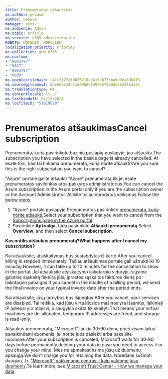 ```yaml
---
title: Prenumeratos atšaukimas
ms.author: pebaum
author: pebaum
manager: scotv
ms.audience: Admin
ms.topic: article
ms.service: o365-administration
ROBOTS: NOINDEX, NOFOLLOW
localization_priority: Priority
ms.collection: Adm_O365
ms.custom:
- "9003797"
- "6837"
- "9003797"
- "6839"
ms.openlocfilehash: c4fc2f27afd623218ad413d8738ba9d9ea8d6115
ms.sourcegitcommit: 8bc60ec34bc1e40685e3976576e04a2623f63a7c
ms.translationtype: MT
ms.contentlocale: lt-LT
ms.lasthandoff: 04/15/2021
ms.locfileid: "51819628"
---
```

# <a name="cancel-subscription"></a><span data-ttu-id="cddb6-102">Prenumeratos atšaukimas</span><span class="sxs-lookup"><span data-stu-id="cddb6-102">Cancel subscription</span></span>

<span data-ttu-id="cddb6-103">Prenumerata, kurią pasirinkote bazinių puslapių puslapyje, jau atšaukta.</span><span class="sxs-lookup"><span data-stu-id="cddb6-103">The subscription you have selected in the basics page is already cancelled.</span></span> <span data-ttu-id="cddb6-104">Ar esate tikri, kad tai tinkama prenumerata, kurią norite atšaukti?</span><span class="sxs-lookup"><span data-stu-id="cddb6-104">Are you sure this is the right subscription you want to cancel?</span></span>

<span data-ttu-id="cddb6-105">"Azure" portale galite atšaukti "Azure" prenumeratą tik jei esate prenumeratos savininkas arba paskyros administratorius.</span><span class="sxs-lookup"><span data-stu-id="cddb6-105">You can cancel the Azure subscription in the Azure portal only if you are the subscription owner or the Account Administrator.</span></span> <span data-ttu-id="cddb6-106">Atlikite toliau nurodytus veiksmus.</span><span class="sxs-lookup"><span data-stu-id="cddb6-106">Follow the below steps.</span></span>

1. <span data-ttu-id="cddb6-107">"Azure" portalo puslapyje Prenumeratos pasirinkite [prenumeratą, kurią norite atšaukti.](https://ms.portal.azure.com/#blade/Microsoft_Azure_Billing/SubscriptionsBlade)</span><span class="sxs-lookup"><span data-stu-id="cddb6-107">Select your subscription that you want to cancel from the [Subscriptions page in the Azure portal](https://ms.portal.azure.com/#blade/Microsoft_Azure_Billing/SubscriptionsBlade).</span></span>
2. <span data-ttu-id="cddb6-108">Pasirinkite **Apžvalga**, tada pasirinkite **Atšaukti prenumeratą**.</span><span class="sxs-lookup"><span data-stu-id="cddb6-108">Select **Overview**, and then select **Cancel subscription**.</span></span>

<span data-ttu-id="cddb6-109">**Kas nutiks atšaukus prenumeratą?**</span><span class="sxs-lookup"><span data-stu-id="cddb6-109">**What happens after I cancel my subscription?**</span></span>

<span data-ttu-id="cddb6-110">Kai atšauksite, atsiskaitymas bus sustabdytas iš karto.</span><span class="sxs-lookup"><span data-stu-id="cddb6-110">After you cancel, billing is stopped immediately.</span></span> <span data-ttu-id="cddb6-111">Tačiau atšaukimas portale gali užtrukti iki 10 minučių.</span><span class="sxs-lookup"><span data-stu-id="cddb6-111">However, it can take up to 10 minutes for the cancellation to show in the portal.</span></span> <span data-ttu-id="cddb6-112">Jei atšauksite atsiskaitymo laikotarpio viduryje, siųsime galutinę sąskaitą faktūrą jūsų įprastos sąskaitos faktūros dieną po laikotarpio pabaigos.</span><span class="sxs-lookup"><span data-stu-id="cddb6-112">If you cancel in the middle of a billing period, we send the final invoice on your typical invoice date after the period ends.</span></span>

<span data-ttu-id="cddb6-113">Kai atšauksite, jūsų tarnybos bus išjungtos.</span><span class="sxs-lookup"><span data-stu-id="cddb6-113">After you cancel, your services are disabled.</span></span> <span data-ttu-id="cddb6-114">Tai reiškia, kad jūsų virtualiosios mašinos yra išsamūs, laikinieji IP adresai yra atlaisvi, o saugykla skirta tik skaityti.</span><span class="sxs-lookup"><span data-stu-id="cddb6-114">That means your virtual machines are de-allocated, temporary IP addresses are freed, and storage is read-only.</span></span>

<span data-ttu-id="cddb6-115">Atšaukus prenumeratą, "Microsoft" laukia 30–90 dienų prieš visam laikui panaikindami duomenis, jei norite juos pasiekti arba pakeisite nuomonę.</span><span class="sxs-lookup"><span data-stu-id="cddb6-115">After your subscription is canceled, Microsoft waits for 30-90 days before permanently deleting your data in case you need to access it or you change your mind.</span></span> <span data-ttu-id="cddb6-116">Mes ne apmokestinsime jūsų už duomenų apsaugą.</span><span class="sxs-lookup"><span data-stu-id="cddb6-116">We don't charge you for retaining the data.</span></span> <span data-ttu-id="cddb6-117">Norėdami sužinoti daugiau, žr. ["Microsoft" patikimumo centras – kaip valdome jūsų duomenis](https://www.microsoft.com/trust-center/privacy/data-management#leave).</span><span class="sxs-lookup"><span data-stu-id="cddb6-117">To learn more, see [Microsoft Trust Center - How we manage your data](https://www.microsoft.com/trust-center/privacy/data-management#leave).</span></span>

